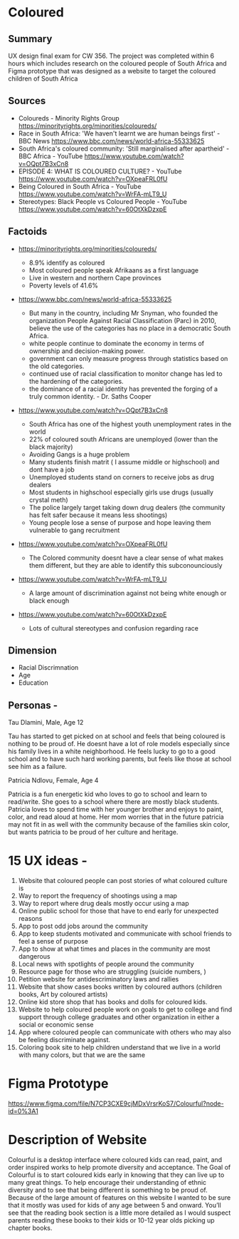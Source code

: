 # Coloured
## Summary
UX design final exam for CW 356. The project was completed within 6 hours which includes research on the coloured people of South Africa and Figma prototype that was designed as a website to target the coloured children of South Africa

## Sources
- Coloureds - Minority Rights Group https://minorityrights.org/minorities/coloureds/
- Race in South Africa: 'We haven't learnt we are human beings first' - BBC News https://www.bbc.com/news/world-africa-55333625
- South Africa's coloured community: 'Still marginalised after apartheid' - BBC Africa - YouTube https://www.youtube.com/watch?v=OQpt7B3xCn8
- EPISODE 4: WHAT IS COLOURED CULTURE? - YouTube https://www.youtube.com/watch?v=OXpeaFRL0fU
- Being Coloured in South Africa - YouTube https://www.youtube.com/watch?v=WrFA-mLT9_U
- Stereotypes: Black People vs Coloured People - YouTube https://www.youtube.com/watch?v=60OtXkDzxpE



## Factoids
- https://minorityrights.org/minorities/coloureds/
	- 8.9% identify as coloured
	- Most coloured people speak Afrikaans as a first language
	- Live in western and northern Cape provinces
	- Poverty levels of 41.6%

- https://www.bbc.com/news/world-africa-55333625
	- But many in the country, including Mr Snyman, who founded the organization People Against Racial Classification (Parc) in 2010, believe the use of the categories has no place in a democratic South Africa.
	- white people continue to dominate the economy in terms of ownership and decision-making power.
	- government can only measure progress through statistics based on the old categories.
	- continued use of racial classification to monitor change has led to the hardening of the categories.
	- the dominance of a racial identity has prevented the forging of a truly common identity. - Dr. Saths Cooper
 
- https://www.youtube.com/watch?v=OQpt7B3xCn8
	- South Africa has one of the highest youth unemployment rates in the world
	- 22% of coloured south Africans are unemployed (lower than the black majority)
	- Avoiding Gangs is a huge problem
	- Many students finish matrit ( I assume middle or highschool) and dont have a job
	- Unemployed students stand on corners to receive jobs as drug dealers
	- Most students in highschool especially girls use drugs (usually crystal meth)
	- The police largely target taking down drug dealers (the community has felt safer because it means less shootings)
	- Young people lose a sense of purpose and hope leaving them vulnerable to gang recruitment
	
- https://www.youtube.com/watch?v=OXpeaFRL0fU
	- The Colored community doesnt have a clear sense of what makes them different, but they are able to identify this subconounciously 
 
- https://www.youtube.com/watch?v=WrFA-mLT9_U
	- A large amount of discrimination against not being white enough or black enough
- https://www.youtube.com/watch?v=60OtXkDzxpE
	- Lots of cultural stereotypes and confusion regarding race


## Dimension
- Racial Discrimnation
- Age
- Education


## Personas -

Tau Dlamini, Male, Age 12

Tau has started to get picked on at school and feels that being coloured is nothing to be proud of. He doesnt have a lot of role models especially since his family lives in a white neighborhood. He feels lucky to go to a good school and to have such hard working parents, but feels like those at school see him as a failure.  


Patricia Ndlovu, Female, Age 4

Patricia is a fun energetic kid who loves to go to school and learn to read/write. She goes to a school where there are mostly black students. Patricia loves to spend time with her  younger brother and enjoys to paint, color, and read aloud at home. Her mom worries that in the future patricia may not fit in as well with the community because of the families skin color, but wants patricia to be proud of her culture and heritage. 


# 15 UX ideas - 
1. Website that coloured people can post stories of what coloured culture is
2. Way to report the frequency of shootings using a map
3. Way to report where drug deals mostly occur using a map
4. Online public school for those that have to end early for unexpected reasons
5. App to post odd jobs around the community 
6. App to keep students motivated and communicate with school friends to feel a sense of purpose
7. App to show at what times and places in the community are most dangerous
8. Local news with spotlights of people around the community
9. Resource page for those who are struggling  (suicide numbers, )
10. Petition website for antidescriminatory laws and rallies
11. Website that show cases books written by coloured authors (children books, Art by coloured artists)
12. Online kid store shop that has books and dolls for coloured kids. 
13. Website to help coloured people work on goals to get to college and find support through college graduates and other organization in either a social or economic sense
14. App where coloured people can communicate with others who may also be feeling discriminate against. 
15. Coloring book site to help children understand that we live in a world with many colors, but that we are the same



# Figma Prototype
https://www.figma.com/file/N7CP3CXE9cjMDxVrsrKoS7/Colourful?node-id=0%3A1

# Description of Website
Colourful is a desktop interface where coloured kids can read, paint, and order inspired works to help promote diversity and acceptance. The Goal of Colourful is to start coloured kids early in knowing that they can live up to many great things. To help encourage their understanding of ethnic diversity and to see that being different is something to be proud of. Because of the large amount of features on this website I wanted to be sure that it mostly was used for kids of any age between 5 and onward. You’ll see that the reading book section is a little more detailed as I would suspect parents reading these books to their kids or 10-12 year olds picking up chapter books. 
